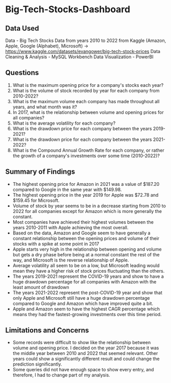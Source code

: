# Big-Tech-Stocks-Dashboard

## Data Used
Data - Big Tech Stocks Data from years 2010 to 2022 from Kaggle (Amazon, Apple, Google (Alphabet), Microsoft) -> https://www.kaggle.com/datasets/evangower/big-tech-stock-prices
Data Cleaning & Analysis - MySQL Workbench
Data Visualization - PowerBI

## Questions
1) What is the maximum opening price for a company's stocks each year?
2) What is the volume of stock recorded by year for each company from 2010-2022?
3) What is the maximum volume each company has made throughout all years, and what month was it?
4) In 2017,  what is the relationship between volume and opening prices for all companies?
5) What is the average volatility for each company?
6) What is the drawdown price for each company between the years 2019-2021?
7) What is the drawdown price for each company between the years 2021-2022?
8) What is the Compound Annual Growth Rate for each company, or rather the growth of a company's investments over some time (2010-2022)?

## Summary of Findings
* The highest opening price for Amazon in 2021 was a value of $187.20 compared to Google in the same year with $149.98.
* The highest opening price in the year 2019 for Apple was $72.78 and $159.45 for Microsoft.
* Volume of stock by year seems to be in a decrease starting from 2010 to 2022 for all companies except for Amazon which is more generally the constant.
* Most companies have achieved their highest volumes between the years 2010-2011 with Apple achieving the most overall.
* Based on the data, Amazon and Google seem to have generally a constant relationship between the opening prices and volume of their stocks with a spike at some point in 2017
* Apple starts very high in the relationship between opening and volume but gets a dry phase before being at a normal constant the rest of the way, and Microsoft is the reverse relationship of Apple.
* Average volatility all seem to be on a low, but Microsoft leading would mean they have a higher risk of stock prices fluctuating than the others.
* The years 2019-2021 represent the COVID-19 years and show to have a huge drawdown percentage for all companies with Amazon with the least amount of drawdown
* The years 2021-2022 represent the post-COVID-19 year and show that only Apple and Microsoft still have a huge drawdown percentage compared to Google and Amazon which have improved quite a bit.
* Apple and Amazon seem to have the highest CAGR percentage which means they had the fastest-growing investments over this time period.

## Limitations and Concerns
* Some records were difficult to show like the relationship between volume and opening price. I decided on the year 2017 because it was the middle year between 2010 and 2022 that seemed relevant. Other years could show a significantly different result and could change the prediction significantly.
* Some queries did not have enough space to show every entry, and therefore, I had to change part of my analysis.
